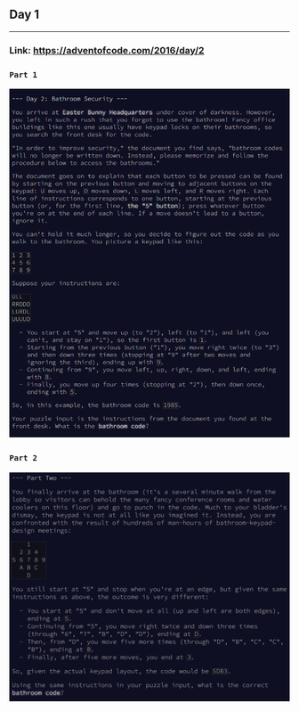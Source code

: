 ## Day 1
___

### Link: https://adventofcode.com/2016/day/2

### `Part 1`
![img.png](part1.png)

### `Part 2`
![img_1.png](part2.png)